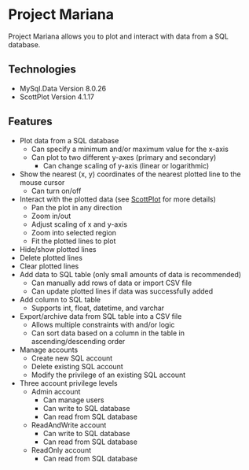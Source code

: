 ﻿# Project Mariana
Project Mariana allows you to plot and interact with data from a SQL database.

## Technologies
* MySql.Data Version 8.0.26
* ScottPlot Version 4.1.17

## Features
* Plot data from a SQL database
  * Can specify a minimum and/or maximum value for the x-axis
  * Can plot to two different y-axes (primary and secondary)
    * Can change scaling of y-axis (linear or logarithmic)
* Show the nearest (x, y) coordinates of the nearest plotted line to the mouse cursor 
  * Can turn on/off
* Interact with the plotted data (see [ScottPlot](https://github.com/ScottPlot/ScottPlot#readme) for more details)
  * Pan the plot in any direction
  * Zoom in/out
  * Adjust scaling of x and y-axis
  * Zoom into selected region
  * Fit the plotted lines to plot
* Hide/show plotted lines
* Delete plotted lines
* Clear plotted lines
* Add data to SQL table (only small amounts of data is recommended)
  * Can manually add rows of data or import CSV file 
  * Can update plotted lines if data was successfully added
* Add column to SQL table
  * Supports int, float, datetime, and varchar
* Export/archive data from SQL table into a CSV file
  * Allows multiple constraints with and/or logic
  * Can sort data based on a column in the table in ascending/descending order
* Manage accounts
  * Create new SQL account
  * Delete existing SQL account
  * Modify the privilege of an existing SQL account
* Three account privilege levels
  * Admin account
    * Can manage users
    * Can write to SQL database
    * Can read from SQL database
  * ReadAndWrite account
    * Can write to SQL database
    * Can read from SQL database
  * ReadOnly account
    * Can read from SQL database
